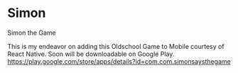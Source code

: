 # Simon
Simon the Game

This is my endeavor on adding this Oldschool Game to Mobile courtesy of React Native.
Soon will be downloadable on Google Play.
https://play.google.com/store/apps/details?id=com.com.simonsaysthegame
